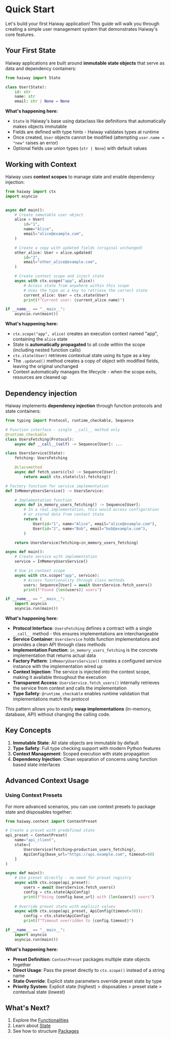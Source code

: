 # Quick Start

Let's build your first Haiway application! This guide will walk you through creating a simple user management system that demonstrates Haiway's core features.

## Your First State

Haiway applications are built around **immutable state objects** that serve as data and dependency containers:

```python
from haiway import State

class User(State):
    id: str
    name: str
    email: str | None = None
```

**What's happening here:**

- `State` is Haiway's base using dataclass like definitions that automatically makes objects immutable
- Fields are defined with type hints - Haiway validates types at runtime
- Once created, `User` objects cannot be modified (attempting `user.name = "new"` raises an error)
- Optional fields use union types (`str | None`) with default values

## Working with Context

Haiway uses **context scopes** to manage state and enable dependency injection:

```python
from haiway import ctx
import asyncio


async def main():
    # Create immutable user object
    alice = User(
        id="1",
        name="Alice",
        email="alice@example.com",
    )

    # Create a copy with updated fields (original unchanged)
    other_alice: User = alice.updated(
        id="2",
        email="other_alice@example.com",
    )

    # Create context scope and inject state
    async with ctx.scope("app", alice):
        # Access state from anywhere within this scope
        # Uses the type as a key to retrieve the correct state
        current_alice: User = ctx.state(User)
        print(f"Current user: {current_alice.name}")

if __name__ == "__main__":
    asyncio.run(main())
```

**What's happening here:**

- `ctx.scope("app", alice)` creates an execution context named "app", containing the `alice` state
- State is **automatically propagated** to all code within the scope (including nested function calls)
- `ctx.state(User)` retrieves contextual state using its type as a key
- The `.updated()` method creates a copy of object with modified fields, leaving the original unchanged
- Context automatically manages the lifecycle - when the scope exits, resources are cleaned up

## Dependency injection

Haiway implements **dependency injection** through function protocols and state containers:

```python
from typing import Protocol, runtime_checkable, Sequence

# Function interface - single __call__ method only
@runtime_checkable
class UsersFetching(Protocol):
    async def __call__(self) -> Sequence[User]: ...

class UsersService(State):
    fetching: UsersFetching

    @classmethod
    async def fetch_users(cls) -> Sequence[User]:
        return await ctx.state(cls).fetching()

# Factory function for service implementation
def InMemoryUsersService() -> UsersService:

    # Implementation function
    async def in_memory_users_fetching() -> Sequence[User]:
        # In a real implementation, this would access configuration
        # or stored data from context state
        return (
            User(id="1", name="Alice", email="alice@example.com"),
            User(id="2", name="Bob", email="bob@example.com"),
        )

    return UsersService(fetching=in_memory_users_fetching)

async def main():
    # Create service with implementation
    service = InMemoryUsersService()

    # Use in context scope
    async with ctx.scope("app", service):
        # Access functionality through class methods
        users: Sequence[User] = await UsersService.fetch_users()
        print(f"Found {len(users)} users")

if __name__ == "__main__":
    import asyncio
    asyncio.run(main())
```

**What's happening here:**

- **Protocol Interface**: `UsersFetching` defines a contract with a single `__call__` method - this ensures implementations are interchangeable
- **Service Container**: `UsersService` holds function implementations and provides a clean API through class methods
- **Implementation Function**: `in_memory_users_fetching` is the concrete implementation that returns actual data
- **Factory Pattern**: `InMemoryUsersService()` creates a configured service instance with the implementation wired up
- **Context Injection**: The service is injected into the context scope, making it available throughout the execution
- **Transparent Access**: `UsersService.fetch_users()` internally retrieves the service from context and calls the implementation
- **Type Safety**: `@runtime_checkable` enables runtime validation that implementations match the protocol

This pattern allows you to easily **swap implementations** (in-memory, database, API) without changing the calling code.

## Key Concepts

1. **Immutable State**: All state objects are immutable by default
2. **Type Safety**: Full type checking support with modern Python features
3. **Context Management**: Scoped execution with state propagation
4. **Dependency Injection**: Clean separation of concerns using function based state interfaces

## Advanced Context Usage

### Using Context Presets

For more advanced scenarios, you can use context presets to package state and disposables together:

```python
from haiway.context import ContextPreset

# Create a preset with predefined state
api_preset = ContextPreset(
    name="api_client",
    state=[
        UsersService(fetching=production_users_fetching),
        ApiConfig(base_url="https://api.example.com", timeout=60)
    ]
)

async def main():
    # Use preset directly - no need for preset registry
    async with ctx.scope(api_preset):
        users = await UsersService.fetch_users()
        config = ctx.state(ApiConfig)
        print(f"Using {config.base_url} with {len(users)} users")
    
    # Override preset state with explicit values
    async with ctx.scope(api_preset, ApiConfig(timeout=30)):
        config = ctx.state(ApiConfig)
        print(f"Timeout overridden to {config.timeout}")

if __name__ == "__main__":
    import asyncio
    asyncio.run(main())
```

**What's happening here:**

- **Preset Definition**: `ContextPreset` packages multiple state objects together
- **Direct Usage**: Pass the preset directly to `ctx.scope()` instead of a string name
- **State Override**: Explicit state parameters override preset state by type
- **Priority System**: Explicit state (highest) > disposables > preset state > contextual state (lowest)

## What's Next?

1. Explore the [Functionalities](../guides/functionalities.md)
2. Learn about [State](../guides/state.md)
3. See how to structure [Packages](../guides/packages.md)
